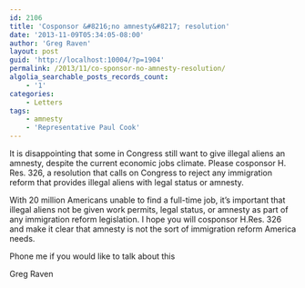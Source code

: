 ```yaml
---
id: 2106
title: 'Cosponsor &#8216;no amnesty&#8217; resolution'
date: '2013-11-09T05:34:05-08:00'
author: 'Greg Raven'
layout: post
guid: 'http://localhost:10004/?p=1904'
permalink: /2013/11/co-sponsor-no-amnesty-resolution/
algolia_searchable_posts_records_count:
    - '1'
categories:
    - Letters
tags:
    - amnesty
    - 'Representative Paul Cook'
---
```


It is disappointing that some in Congress still want to give illegal aliens an amnesty, despite the current economic jobs climate. Please cosponsor H. Res. 326, a resolution that calls on Congress to reject any immigration reform that provides illegal aliens with legal status or amnesty.  
  
With 20 million Americans unable to find a full-time job, it’s important that illegal aliens not be given work permits, legal status, or amnesty as part of any immigration reform legislation. I hope you will cosponsor H.Res. 326 and make it clear that amnesty is not the sort of immigration reform America needs.

Phone me if you would like to talk about this

Greg Raven